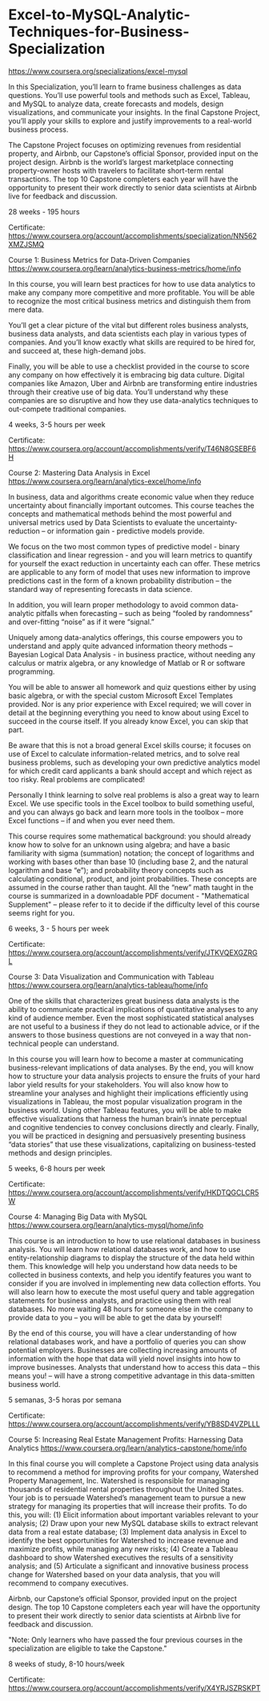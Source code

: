 # Excel-to-MySQL-Analytic-Techniques-for-Business-Specialization
https://www.coursera.org/specializations/excel-mysql

In this Specialization, you’ll learn to frame business challenges as data questions. You’ll use powerful tools and methods such as Excel, Tableau, and MySQL to analyze data, create forecasts and models, design visualizations, and communicate your insights. In the final Capstone Project, you’ll apply your skills to explore and justify improvements to a real-world business process.

The Capstone Project focuses on optimizing revenues from residential property, and Airbnb, our Capstone’s official Sponsor, provided input on the project design. Airbnb is the world’s largest marketplace connecting property-owner hosts with travelers to facilitate short-term rental transactions. The top 10 Capstone completers each year will have the opportunity to present their work directly to senior data scientists at Airbnb live for feedback and discussion.

28 weeks - 195 hours

Certificate: https://www.coursera.org/account/accomplishments/specialization/NN562XMZJSMQ

Course 1: Business Metrics for Data-Driven Companies
https://www.coursera.org/learn/analytics-business-metrics/home/info

In this course, you will learn best practices for how to use data analytics to make any company more competitive and more profitable. You will be able to recognize the most critical business metrics and distinguish them from mere data.

You’ll get a clear picture of the vital but different roles business analysts, business data analysts, and data scientists each play in various types of companies. And you’ll know exactly what skills are required to be hired for, and succeed at, these high-demand jobs.

Finally, you will be able to use a checklist provided in the course to score any company on how effectively it is embracing big data culture. Digital companies like Amazon, Uber and Airbnb are transforming entire industries through their creative use of big data. You’ll understand why these companies are so disruptive and how they use data-analytics techniques to out-compete traditional companies.

4 weeks, 3-5 hours per week

Certificate: https://www.coursera.org/account/accomplishments/verify/T46N8GSEBF6H

Course 2: Mastering Data Analysis in Excel
https://www.coursera.org/learn/analytics-excel/home/info

In business, data and algorithms create economic value when they reduce uncertainty about financially important outcomes. This course teaches the concepts and mathematical methods behind the most powerful and universal metrics used by Data Scientists to evaluate the uncertainty-reduction – or information gain - predictive models provide.

We focus on the two most common types of predictive model - binary classification and linear regression - and you will learn metrics to quantify for yourself the exact reduction in uncertainty each can offer. These metrics are applicable to any form of model that uses new information to improve predictions cast in the form of a known probability distribution – the standard way of representing forecasts in data science.

In addition, you will learn proper methodology to avoid common data-analytic pitfalls when forecasting – such as being “fooled by randomness” and over-fitting “noise” as if it were “signal.”

Uniquely among data-analytics offerings, this course empowers you to understand and apply quite advanced information theory methods – Bayesian Logical Data Analysis - in business practice, without needing any calculus or matrix algebra, or any knowledge of Matlab or R or software programming.

You will be able to answer all homework and quiz questions either by using basic algebra, or with the special custom Microsoft Excel Templates provided. Nor is any prior experience with Excel required; we will cover in detail at the beginning everything you need to know about using Excel to succeed in the course itself. If you already know Excel, you can skip that part.

Be aware that this is not a broad general Excel skills course; it focuses on use of Excel to calculate information-related metrics, and to solve real business problems, such as developing your own predictive analytics model for which credit card applicants a bank should accept and which reject as too risky. Real problems are complicated!

Personally I think learning to solve real problems is also a great way to learn Excel. We use specific tools in the Excel toolbox to build something useful, and you can always go back and learn more tools in the toolbox – more Excel functions – if and when you ever need them.

This course requires some mathematical background: you should already know how to solve for an unknown using algebra; and have a basic familiarity with sigma (summation) notation; the concept of logarithms and working with bases other than base 10 (including base 2, and the natural logarithm and base “e”); and probability theory concepts such as calculating conditional, product, and joint probabilities. These concepts are assumed in the course rather than taught. All the “new” math taught in the course is summarized in a downloadable PDF document - "Mathematical Supplement" – please refer to it to decide if the difficulty level of this course seems right for you.

6 weeks, 3 - 5 hours per week

Certificate: https://www.coursera.org/account/accomplishments/verify/JTKVQEXGZRGL

Course 3: Data Visualization and Communication with Tableau
https://www.coursera.org/learn/analytics-tableau/home/info

One of the skills that characterizes great business data analysts is the ability to communicate practical implications of quantitative analyses to any kind of audience member. Even the most sophisticated statistical analyses are not useful to a business if they do not lead to actionable advice, or if the answers to those business questions are not conveyed in a way that non-technical people can understand.

In this course you will learn how to become a master at communicating business-relevant implications of data analyses. By the end, you will know how to structure your data analysis projects to ensure the fruits of your hard labor yield results for your stakeholders. You will also know how to streamline your analyses and highlight their implications efficiently using visualizations in Tableau, the most popular visualization program in the business world. Using other Tableau features, you will be able to make effective visualizations that harness the human brain’s innate perceptual and cognitive tendencies to convey conclusions directly and clearly. Finally, you will be practiced in designing and persuasively presenting business “data stories” that use these visualizations, capitalizing on business-tested methods and design principles.

5 weeks, 6-8 hours per week

Certificate: https://www.coursera.org/account/accomplishments/verify/HKDTQGCLCR5W

Course 4: Managing Big Data with MySQL
https://www.coursera.org/learn/analytics-mysql/home/info

This course is an introduction to how to use relational databases in business analysis. You will learn how relational databases work, and how to use entity-relationship diagrams to display the structure of the data held within them. This knowledge will help you understand how data needs to be collected in business contexts, and help you identify features you want to consider if you are involved in implementing new data collection efforts. You will also learn how to execute the most useful query and table aggregation statements for business analysts, and practice using them with real databases. No more waiting 48 hours for someone else in the company to provide data to you – you will be able to get the data by yourself!

By the end of this course, you will have a clear understanding of how relational databases work, and have a portfolio of queries you can show potential employers. Businesses are collecting increasing amounts of information with the hope that data will yield novel insights into how to improve businesses. Analysts that understand how to access this data – this means you! – will have a strong competitive advantage in this data-smitten business world.

5 semanas, 3-5 horas por semana

Certificate: https://www.coursera.org/account/accomplishments/verify/YB8SD4VZPLLL

Course 5: Increasing Real Estate Management Profits: Harnessing Data Analytics
https://www.coursera.org/learn/analytics-capstone/home/info

In this final course you will complete a Capstone Project using data analysis to recommend a method for improving profits for your company, Watershed Property Management, Inc. Watershed is responsible for managing thousands of residential rental properties throughout the United States. Your job is to persuade Watershed’s management team to pursue a new strategy for managing its properties that will increase their profits. To do this, you will: (1) Elicit information about important variables relevant to your analysis; (2) Draw upon your new MySQL database skills to extract relevant data from a real estate database; (3) Implement data analysis in Excel to identify the best opportunities for Watershed to increase revenue and maximize profits, while managing any new risks; (4) Create a Tableau dashboard to show Watershed executives the results of a sensitivity analysis; and (5) Articulate a significant and innovative business process change for Watershed based on your data analysis, that you will recommend to company executives.

Airbnb, our Capstone’s official Sponsor, provided input on the project design. The top 10 Capstone completers each year will have the opportunity to present their work directly to senior data scientists at Airbnb live for feedback and discussion.

"Note: Only learners who have passed the four previous courses in the specialization are eligible to take the Capstone."

8 weeks of study, 8-10 hours/week

Certificate: https://www.coursera.org/account/accomplishments/verify/X4YRJSZRSKPT
